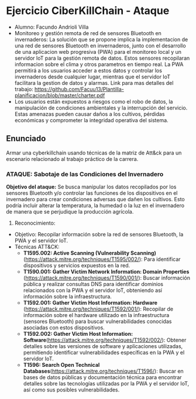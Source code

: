 # Ejercicio CiberKillChain - Ataque

* Alumno: Facundo Andrioli Villa
* Monitoreo y gestión remota de red de sensores Bluetooth en invernaderos:
La solución que se propone implica la implementacion de una red de sensores Bluetooth en invernaderos, junto con el desarrollo de una aplicacion web progresiva (PWA) para el monitoreo local y un servidor IoT para la gestión remota de datos. Estos sensores recopilaran informacion sobre el clima y otros parametros en tiempo real. La PWA permitirá a los usuarios acceder a estos datos y controlar los invernaderos desde cualquier lugar, mientras que el servidor IoT facilitara la gestion de datos y alarmas.
Link para mas detalles del trabajo: https://github.com/Facuu13/Plantilla-planificacion/blob/master/charter.pdf
* Los usuarios están expuestos a riesgos como el robo de datos, la manipulación de condiciones ambientales y la interrupción del servicio. Estas amenazas pueden causar daños a los cultivos, pérdidas económicas y comprometer la integridad operativa del sistema. 

## Enunciado

Armar una cyberkillchain usando técnicas de la matriz de Att&ck para un escenario relacionado al trabajo práctico de la carrera.

### ATAQUE: Sabotaje de las Condiciones del Invernadero

**Objetivo del ataque:**
Se busca manipular los datos recopilados por los sensores Bluetooth y/o controlar las funciones de los dispositivos en el invernadero para crear condiciones adversas que dañen los cultivos. Esto podría incluir alterar la temperatura, la humedad o la luz en el invernadero de manera que se perjudique la producción agrícola.

1. Reconocimiento:
* Objetivo: Recopilar información sobre la red de sensores Bluetooth, la PWA y el servidor IoT.
* Técnicas ATT&CK:
    - **T1595.002: Active Scanning (Vulnerability Scanning)** (https://attack.mitre.org/techniques/T1595/002/): Para identificar dispositivos y servicios expuestos en la red.
    - **T1590.001: Gather Victim Network Information: Domain Properties** (https://attack.mitre.org/techniques/T1590/001/): Buscar información pública y realizar consultas DNS para identificar dominios relacionados con la PWA y el servidor IoT, obteniendo así información sobre la infraestructura.
    - **T1592.001: Gather Victim Host Information: Hardware** (https://attack.mitre.org/techniques/T1592/001/): Recopilar de información sobre el hardware utilizado en la infraestructura (sensores Bluetooth) para buscar vulnerabilidades conocidas asociadas con estos dispositivos.
    - **T1592.002: Gather Victim Host Information: Software**(https://attack.mitre.org/techniques/T1592/002/): Obtener detalles sobre las versiones de software y aplicaciones utilizadas, permitiendo identificar vulnerabilidades específicas en la PWA y el servidor IoT.
    - **T1596: Search Open Technical Databases**(https://attack.mitre.org/techniques/T1596/): Buscar en bases de datos públicas y documentación técnica para encontrar detalles sobre las tecnologías utilizadas por la PWA y el servidor IoT, así como sus posibles vulnerabilidades.